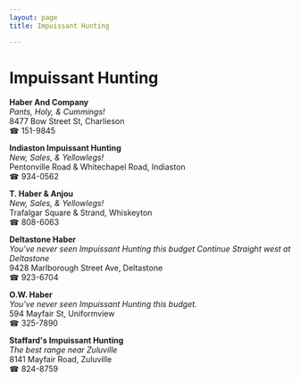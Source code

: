```yaml
---
layout: page 
title: Impuissant Hunting

---
```



# Impuissant Hunting


 **Haber And Company**  
_Pants, Holy, & Cummings!_  
8477 Bow Street St, Charlieson  
☎ 151-9845

**Indiaston Impuissant Hunting**  
_New, Sales, & Yellowlegs!_  
Pentonville Road & Whitechapel Road, Indiaston  
☎ 934-0562

**T. Haber & Anjou**  
_New, Sales, & Yellowlegs!_  
Trafalgar Square & Strand, Whiskeyton  
☎ 808-6063

**Deltastone Haber**  
_You've never seen Impuissant Hunting this budget 
Continue Straight west at Deltastone_  
9428 Marlborough Street Ave, Deltastone  
☎ 923-6704

**O.W. Haber**  
_You've never seen Impuissant Hunting this budget._  
594 Mayfair St, Uniformview  
☎ 325-7890

**Staffard's Impuissant Hunting**  
_The best range near Zuluville_  
8141 Mayfair Road, Zuluville  
☎ 824-8759

